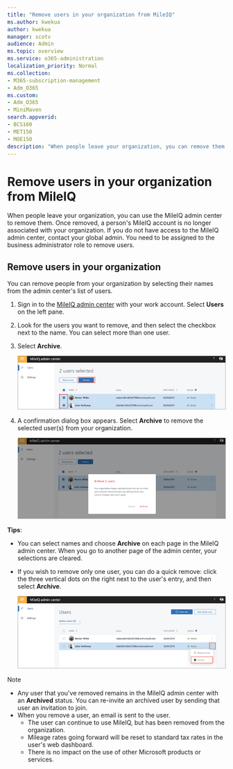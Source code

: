 ```yaml
---
title: "Remove users in your organization from MileIQ"
ms.author: kwekua
author: kwekua
manager: scotv
audience: Admin
ms.topic: overview
ms.service: o365-administration
localization_priority: Normal
ms.collection: 
- M365-subscription-management 
- Adm_O365
ms.custom:
- Adm_O365
- MiniMaven
search.appverid:
- BCS160
- MET150
- MOE150
description: "When people leave your organization, you can remove them from the MileIQ admin center."
---
```


# Remove users in your organization from MileIQ

When people leave your organization, you can use the MileIQ admin center to remove them. Once removed, a person's MileIQ account is no longer associated with your organization. If you do not have access to the MileIQ admin center, contact your global admin. You need to be assigned to the business administrator role to remove users.

## Remove users in your organization

You can remove people from your organization by selecting their names from the admin center's list of users.

1. Sign in to the [MileIQ admin center](https://admin.mileiq.com/login) with your work account. Select **Users** on the left pane.
2. Look for the users you want to remove, and then select the checkbox next to the name. You can select more than one user.
3. Select **Archive**.

    ![Select users to remove](media/mileiq-select-users-to-remove.png)

4. A confirmation dialog box appears. Select **Archive** to remove the selected user(s) from your organization.

    ![Archive users](media/mileiq-archive-users.png)

**Tips**:

- You can select names and choose **Archive** on each page in the MileIQ admin center. When you go to another page of the admin center, your selections are cleared.
- If you wish to remove only one user, you can do a quick remove: click the three vertical dots on the right next to the user's entry, and then select **Archive**.

   ![Remove one user](media/mileiq-remove-one-user.png)

> [!NOTE]
>
> - Any user that you've removed remains in the MileIQ admin center with an **Archived** status. You can re-invite an archived user by sending that user an invitation to join.
> - When you remove a user, an email is sent to the user.
>   - The user can continue to use MileIQ, but has been removed from the organization.
>   - Mileage rates going forward will be reset to standard tax rates in the user's web dashboard.
>   - There is no impact on the use of other Microsoft products or services.
